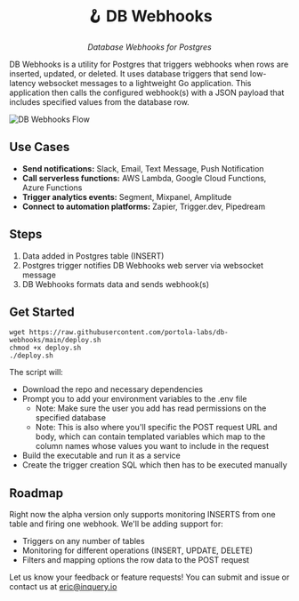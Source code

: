 <h1 align="center">🪝 DB Webhooks</h1> </h1>
<p align="center">
    <em>Database Webhooks for Postgres
</em>
</p>


DB Webhooks is a utility for Postgres that triggers webhooks when rows are inserted, updated, or deleted. It uses
database triggers that send low-latency websocket messages to a lightweight Go application. This application then calls
the configured webhook(s) with a JSON payload that includes specified values from the database row.

![DB Webhooks Flow](https://i.imgur.com/E1hK2Hc.png)

## Use Cases

* **Send notifications:** Slack, Email, Text Message, Push Notification
* **Call serverless functions:** AWS Lambda, Google Cloud Functions, Azure Functions
* **Trigger analytics events:** Segment, Mixpanel, Amplitude
* **Connect to automation platforms:** Zapier, Trigger.dev, Pipedream

## Steps

1. Data added in Postgres table (INSERT)
2. Postgres trigger notifies DB Webhooks web server via websocket message
3. DB Webhooks formats data and sends webhook(s)


## Get Started

```console
wget https://raw.githubusercontent.com/portola-labs/db-webhooks/main/deploy.sh
chmod +x deploy.sh
./deploy.sh
```

The script will:

* Download the repo and necessary dependencies
* Prompt you to add your environment variables to the .env file
    * Note: Make sure the user you add has read permissions on the specified database
    * Note: This is also where you'll specific the POST request URL and body, which can contain templated variables
      which map to the column names whose values you want to include in the request
* Build the executable and run it as a service
* Create the trigger creation SQL which then has to be executed manually

## Roadmap

Right now the alpha version only supports monitoring INSERTS from one table and firing one webhook. We'll be adding
support for:

- Triggers on any number of tables
- Monitoring for different operations (INSERT, UPDATE, DELETE)
- Filters and mapping options the row data to the POST request

Let us know your feedback or feature requests! You can submit and issue or contact us at eric@inquery.io